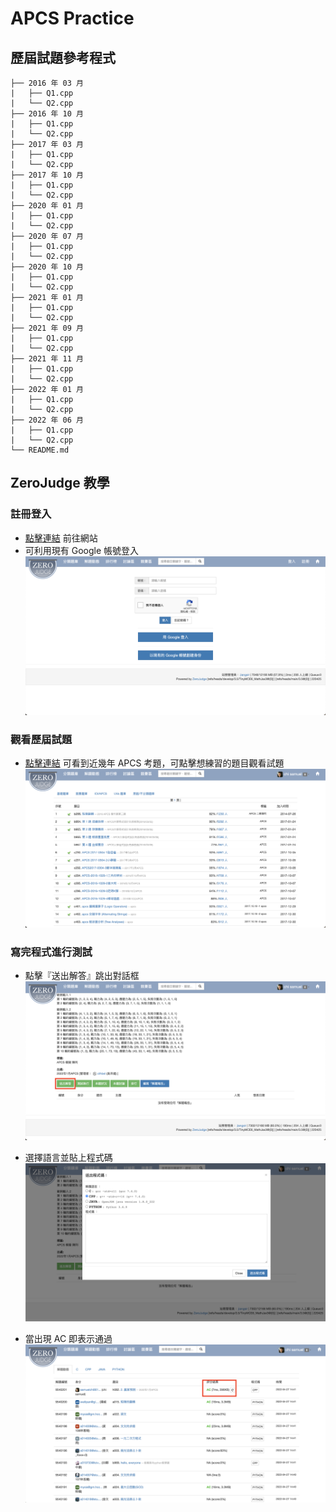 # APCS Practice

## 歷屆試題參考程式
```
├── 2016 年 03 月
|   ├── Q1.cpp
|   └── Q2.cpp
├── 2016 年 10 月
|   ├── Q1.cpp
|   └── Q2.cpp
├── 2017 年 03 月
|   ├── Q1.cpp
|   └── Q2.cpp
├── 2017 年 10 月
|   ├── Q1.cpp
|   └── Q2.cpp
├── 2020 年 01 月
|   ├── Q1.cpp
|   └── Q2.cpp
├── 2020 年 07 月
|   ├── Q1.cpp
|   └── Q2.cpp
├── 2020 年 10 月
|   ├── Q1.cpp
|   └── Q2.cpp
├── 2021 年 01 月
|   ├── Q1.cpp
|   └── Q2.cpp
├── 2021 年 09 月
|   ├── Q1.cpp
|   └── Q2.cpp
├── 2021 年 11 月
|   ├── Q1.cpp
|   └── Q2.cpp
├── 2022 年 01 月
|   ├── Q1.cpp
|   └── Q2.cpp
├── 2022 年 06 月
|   ├── Q1.cpp
|   └── Q2.cpp
└── README.md
```

## ZeroJudge 教學

### 註冊登入
* [點擊連結](https://zerojudge.tw/Login) 前往網站
* 可利用現有 Google 帳號登入  
![img](https://github.com/Samuelchi861008/APCS_Practice/blob/main/img/login.png)

### 觀看歷屆試題
* [點擊連結](https://zerojudge.tw/Problems?tag=APCS) 可看到近幾年 APCS 考題，可點擊想練習的題目觀看試題  
![img](https://github.com/Samuelchi861008/APCS_Practice/blob/main/img/apcs.png)

### 寫完程式進行測試
* 點擊『送出解答』跳出對話框  
![img](https://github.com/Samuelchi861008/APCS_Practice/blob/main/img/submit.png)

* 選擇語言並貼上程式碼  
![img](https://github.com/Samuelchi861008/APCS_Practice/blob/main/img/coding.png)

* 當出現 AC 即表示通過  
![img](https://github.com/Samuelchi861008/APCS_Practice/blob/main/img/ac.png)